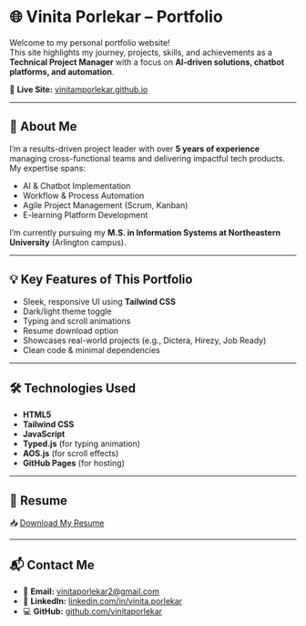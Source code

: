 # 🌐 Vinita Porlekar – Portfolio

Welcome to my personal portfolio website!  
This site highlights my journey, projects, skills, and achievements as a **Technical Project Manager** with a focus on **AI-driven solutions, chatbot platforms, and automation**.

🔗 **Live Site:** [vinitamporlekar.github.io](https://vinitamporlekar.github.io)

---

## 👋 About Me

I’m a results-driven project leader with over **5 years of experience** managing cross-functional teams and delivering impactful tech products. My expertise spans:

- AI & Chatbot Implementation
- Workflow & Process Automation
- Agile Project Management (Scrum, Kanban)
- E-learning Platform Development

I’m currently pursuing my **M.S. in Information Systems at Northeastern University** (Arlington campus).

---

## 💡 Key Features of This Portfolio

- Sleek, responsive UI using **Tailwind CSS**
- Dark/light theme toggle
- Typing and scroll animations
- Resume download option
- Showcases real-world projects (e.g., Dictera, Hirezy, Job Ready)
- Clean code & minimal dependencies

---

## 🛠️ Technologies Used

- **HTML5**  
- **Tailwind CSS**  
- **JavaScript**  
- **Typed.js** (for typing animation)  
- **AOS.js** (for scroll effects)  
- **GitHub Pages** (for hosting)

---

## 📄 Resume

📥 [Download My Resume](./Vinita_Porlekar_Resume.pdf)

---

## 📬 Contact Me

- 📧 **Email:** [vinitaporlekar2@gmail.com](mailto:vinitaporlekar2@gmail.com)
- 💼 **LinkedIn:** [linkedin.com/in/vinita.porlekar](https://www.linkedin.com/in/vinita.porlekar)
- 💻 **GitHub:** [github.com/vinitaporlekar](https://github.com/vinitaporlekar)
